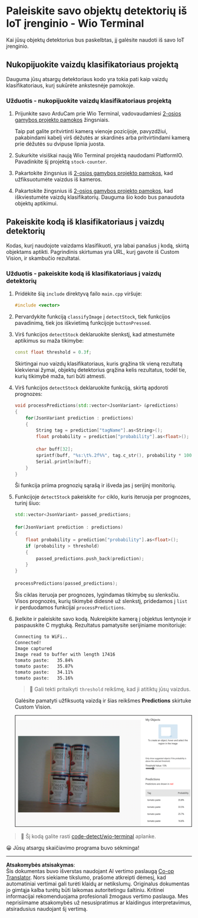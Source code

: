 <!--
CO_OP_TRANSLATOR_METADATA:
{
  "original_hash": "4cf1421420a6fab9ab4f2c391bd523b7",
  "translation_date": "2025-08-28T20:15:50+00:00",
  "source_file": "5-retail/lessons/2-check-stock-device/wio-terminal-object-detector.md",
  "language_code": "lt"
}
-->
# Paleiskite savo objektų detektorių iš IoT įrenginio - Wio Terminal

Kai jūsų objektų detektorius bus paskelbtas, jį galėsite naudoti iš savo IoT įrenginio.

## Nukopijuokite vaizdų klasifikatoriaus projektą

Dauguma jūsų atsargų detektoriaus kodo yra tokia pati kaip vaizdų klasifikatoriaus, kurį sukūrėte ankstesnėje pamokoje.

### Užduotis - nukopijuokite vaizdų klasifikatoriaus projektą

1. Prijunkite savo ArduCam prie Wio Terminal, vadovaudamiesi [2-osios gamybos projekto pamokos](../../../4-manufacturing/lessons/2-check-fruit-from-device/wio-terminal-camera.md#task---connect-the-camera) žingsniais.

   Taip pat galite pritvirtinti kamerą vienoje pozicijoje, pavyzdžiui, pakabindami kabelį virš dėžutės ar skardinės arba pritvirtindami kamerą prie dėžutės su dvipuse lipnia juosta.

1. Sukurkite visiškai naują Wio Terminal projektą naudodami PlatformIO. Pavadinkite šį projektą `stock-counter`.

1. Pakartokite žingsnius iš [2-osios gamybos projekto pamokos](../../../4-manufacturing/lessons/2-check-fruit-from-device/README.md#task---capture-an-image-using-an-iot-device), kad užfiksuotumėte vaizdus iš kameros.

1. Pakartokite žingsnius iš [2-osios gamybos projekto pamokos](../../../4-manufacturing/lessons/2-check-fruit-from-device/README.md#task---classify-images-from-your-iot-device), kad iškviestumėte vaizdų klasifikatorių. Dauguma šio kodo bus panaudota objektų aptikimui.

## Pakeiskite kodą iš klasifikatoriaus į vaizdų detektorių

Kodas, kurį naudojote vaizdams klasifikuoti, yra labai panašus į kodą, skirtą objektams aptikti. Pagrindinis skirtumas yra URL, kurį gavote iš Custom Vision, ir skambučio rezultatai.

### Užduotis - pakeiskite kodą iš klasifikatoriaus į vaizdų detektorių

1. Pridėkite šią `include` direktyvą failo `main.cpp` viršuje:

    ```cpp
    #include <vector>
    ```

1. Pervardykite funkciją `classifyImage` į `detectStock`, tiek funkcijos pavadinimą, tiek jos iškvietimą funkcijoje `buttonPressed`.

1. Virš funkcijos `detectStock` deklaruokite slenkstį, kad atmestumėte aptikimus su maža tikimybe:

    ```cpp
    const float threshold = 0.3f;
    ```

    Skirtingai nuo vaizdų klasifikatoriaus, kuris grąžina tik vieną rezultatą kiekvienai žymai, objektų detektorius grąžina kelis rezultatus, todėl tie, kurių tikimybė maža, turi būti atmesti.

1. Virš funkcijos `detectStock` deklaruokite funkciją, skirtą apdoroti prognozes:

    ```cpp
    void processPredictions(std::vector<JsonVariant> &predictions)
    {
        for(JsonVariant prediction : predictions)
        {
            String tag = prediction["tagName"].as<String>();
            float probability = prediction["probability"].as<float>();
    
            char buff[32];
            sprintf(buff, "%s:\t%.2f%%", tag.c_str(), probability * 100.0);
            Serial.println(buff);
        }
    }
    ```

    Ši funkcija priima prognozių sąrašą ir išveda jas į serijinį monitorių.

1. Funkcijoje `detectStock` pakeiskite `for` ciklo, kuris iteruoja per prognozes, turinį šiuo:

    ```cpp
    std::vector<JsonVariant> passed_predictions;

    for(JsonVariant prediction : predictions) 
    {
        float probability = prediction["probability"].as<float>();
        if (probability > threshold)
        {
            passed_predictions.push_back(prediction);
        }
    }

    processPredictions(passed_predictions);
    ```

    Šis ciklas iteruoja per prognozes, lygindamas tikimybę su slenksčiu. Visos prognozės, kurių tikimybė didesnė už slenkstį, pridedamos į `list` ir perduodamos funkcijai `processPredictions`.

1. Įkelkite ir paleiskite savo kodą. Nukreipkite kamerą į objektus lentynoje ir paspauskite C mygtuką. Rezultatus pamatysite serijiniame monitoriuje:

    ```output
    Connecting to WiFi..
    Connected!
    Image captured
    Image read to buffer with length 17416
    tomato paste:   35.84%
    tomato paste:   35.87%
    tomato paste:   34.11%
    tomato paste:   35.16%
    ```

    > 💁 Gali tekti pritaikyti `threshold` reikšmę, kad ji atitiktų jūsų vaizdus.

    Galėsite pamatyti užfiksuotą vaizdą ir šias reikšmes **Predictions** skirtuke Custom Vision.

    ![4 pomidorų pastos skardinės lentynoje su prognozėmis: 35.8%, 33.5%, 25.7% ir 16.6%](../../../../../translated_images/custom-vision-stock-prediction.942266ab1bcca3410ecdf23643b9f5f570cfab2345235074e24c51f285777613.lt.png)

> 💁 Šį kodą galite rasti [code-detect/wio-terminal](../../../../../5-retail/lessons/2-check-stock-device/code-detect/wio-terminal) aplanke.

😀 Jūsų atsargų skaičiavimo programa buvo sėkminga!

---

**Atsakomybės atsisakymas**:  
Šis dokumentas buvo išverstas naudojant AI vertimo paslaugą [Co-op Translator](https://github.com/Azure/co-op-translator). Nors siekiame tikslumo, prašome atkreipti dėmesį, kad automatiniai vertimai gali turėti klaidų ar netikslumų. Originalus dokumentas jo gimtąja kalba turėtų būti laikomas autoritetingu šaltiniu. Kritinei informacijai rekomenduojama profesionali žmogaus vertimo paslauga. Mes neprisiimame atsakomybės už nesusipratimus ar klaidingus interpretavimus, atsiradusius naudojant šį vertimą.